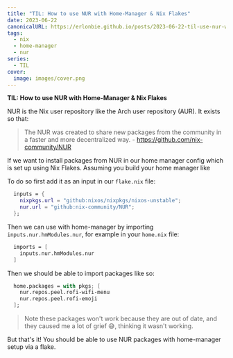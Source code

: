 ```yaml
---
title: "TIL: How to use NUR with Home-Manager & Nix Flakes"
date: 2023-06-22
canonicalURL: https://erlonbie.github.io/posts/2023-06-22-til-use-nur-with-home-manager-flake/
tags:
  - nix
  - home-manager
  - nur
series:
  - TIL
cover:
  image: images/cover.png
---
```


**TIL: How to use NUR with Home-Manager & Nix Flakes**

NUR is the Nix user repository like the Arch user repository (AUR). It exists so that:

> The NUR was created to share new packages from the community in a faster and more decentralized way. - https://github.com/nix-community/NUR

If we want to install packages from NUR in our home manager config which is set up using Nix Flakes.
Assuming you build your home manager like

To do so first add it as an input in our `flake.nix` file:

```nix
  inputs = {
    nixpkgs.url = "github:nixos/nixpkgs/nixos-unstable";
    nur.url = "github:nix-community/NUR";
  };
```

Then we can use with home-manager by importing `inputs.nur.hmModules.nur`, for example in your `home.nix` file:

```nix
  imports = [
    inputs.nur.hmModules.nur
  ]
```

Then we should be able to import packages like so:

```nix
  home.packages = with pkgs; [
    nur.repos.peel.rofi-wifi-menu
    nur.repos.peel.rofi-emoji
  ];
```

> Note these packages won't work because they are out of date, and they caused me a lot of grief 😅, thinking it wasn't working.

But that's it! You should be able to use NUR packages with home-manager setup via a flake.
